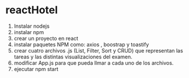 # reactHotel

1. Instalar nodejs
2. instalar npm
3. crear un proyecto en react 
4. instalar paquetes NPM como: axios , boostrap y toastify
5. crear cuatro archivos .js (List, Filter,  Sort y CRUD) que representan las tareas y las distintas visualizaciones del examen.
6. modificar App.js para que pueda llmar a cada uno de los archivos.
7. ejecutar npm start
